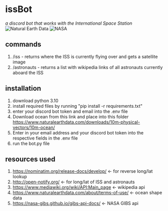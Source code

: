 # issBot
*a discord bot that works with the International Space Station*
![Natural Earth Data](https://www.naturalearthdata.com/wp-content/uploads/2009/08/NEV-Logo-color.png)
![NASA](https://www.earthdata.nasa.gov/s3fs-public/earthdata-oaos-logo-hover.png)
## commands
1. /iss - returns where the ISS is currently flying over and gets a satellite image
2. /astronauts - returns a list with wikipedia links of all astronauts currently aboard the ISS
## installation
1. download python 3.10 
2. install required files by running "pip install -r requirements.txt"
3. enter your discord bot token and email into the .env file
4. Download ocean from this link and place into this folder
    https://www.naturalearthdata.com/downloads/10m-physical-vectors/10m-ocean/
5. Enter in your email address and your discord bot token into the respective fields in the .env file
6. run the bot.py file
## resources used
1. https://nominatim.org/release-docs/develop/ <- for reverse long/lat lookup
2. http://open-notify.org/ <- for long/lat of ISS and astronauts
3. https://www.mediawiki.org/wiki/API:Main_page <- wikipedia api 
4. https://www.naturalearthdata.com/about/terms-of-use/ <- ocean shape data
5. https://nasa-gibs.github.io/gibs-api-docs/ <- NASA GIBS api
